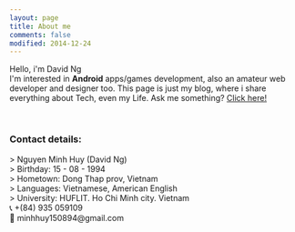 ```yaml
---
layout: page
title: About me
comments: false
modified: 2014-12-24
---
```


Hello, i'm David Ng <br>
I'm interested in <b>Android</b> apps/games development, also an amateur web developer and designer too. This page is just my blog, where i share everything about Tech, even my Life. Ask me something? <a href="http://minhhuy150894.github.io/Ask-me/">Click here!</a>

<br>
<h3>Contact details: </h3>
> Nguyen Minh Huy (David Ng)<br>
> Birthday: 15 - 08 - 1994<br>
> Hometown: Dong Thap prov, Vietnam<br>
> Languages: Vietnamese, American English<br>
> University: HUFLIT. Ho Chi Minh city. Vietnam<br>
&#128222; +(84) 935 059109<br>
&#128231; minhhuy150894@gmail.com<br>

